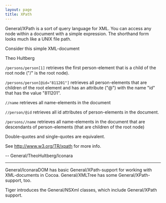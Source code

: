 ```yaml
---
layout: page
title: XPath
---
```


General/XPath is a sort of query language for XML. You can access any node within a document with a simple expression. The shorthand form looks much like a UNIX file path.


Consider this simple XML-document
    
<persons>
    <person id="811201">
        <name>Theo</name>
        <surname>Hultberg</surname>
     </person>
</persons>


<code>/persons/person[1]</code>
retrieves the first person-element that is a child of the root node ("/" is the root node).

<code>/persons/person[@id="811201"]</code>
retrieves all person-elements that are children of the root element and has an attribute ("@<name>") with the name "id" that has the value "811201".

<code>//name</code>
retrieves all name-elements in the document

<code>//person/@id</code>
retrieves all id attributes of person-elements in the document.

<code>/persons//name</code>
retrieves all name-elements in the document that are descendants of person-elements (that are children of the root node)

Double-quotes and single-quotes are equivalent.

See http://www.w3.org/TR/xpath for more info.

-- General/TheoHultberg/Iconara

----

General/IconaraDOM has basic General/XPath-support for working with XML-documents in Cocoa. General/XMLTree has some General/XPath-support, too.

Tiger introduces the General/NSXml classes, which include General/XPath support.
